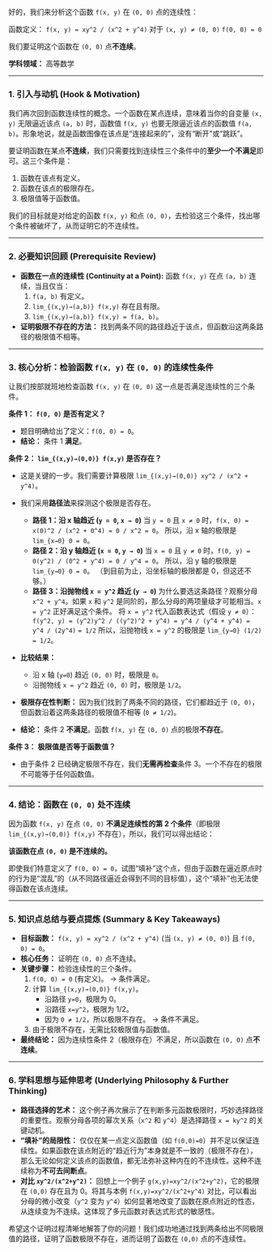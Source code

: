 好的，我们来分析这个函数 `f(x, y)` 在 `(0, 0)` 点的连续性：

函数定义：
`f(x, y) = xy^2 / (x^2 + y^4)`  对于 `(x, y) ≠ (0, 0)`
`f(0, 0) = 0`

我们要证明这个函数在 `(0, 0)` 点**不连续**。

**学科领域：** 高等数学

---

### 1. 引入与动机 (Hook & Motivation)

我们再次回到函数连续性的概念。一个函数在某点连续，意味着当你的自变量 `(x, y)` 无限逼近该点 `(a, b)` 时，函数值 `f(x, y)` 也要无限逼近该点的函数值 `f(a, b)`。形象地说，就是函数图像在该点是“连接起来的”，没有“断开”或“跳跃”。

要证明函数在某点**不连续**，我们只需要找到连续性三个条件中的**至少一个不满足**即可。这三个条件是：
1.  函数在该点有定义。
2.  函数在该点的极限存在。
3.  极限值等于函数值。

我们的目标就是对给定的函数 `f(x, y)` 和点 `(0, 0)`，去检验这三个条件，找出哪个条件被破坏了，从而证明它的不连续性。

---

### 2. 必要知识回顾 (Prerequisite Review)

*   **函数在一点的连续性 (Continuity at a Point):** 函数 `f(x, y)` 在点 `(a, b)` 连续，当且仅当：
    1.  `f(a, b)` 有定义。
    2.  `lim_{(x,y)→(a,b)} f(x,y)` 存在且有限。
    3.  `lim_{(x,y)→(a,b)} f(x,y) = f(a, b)`。
*   **证明极限不存在的方法：** 找到两条不同的路径趋近于该点，但函数沿这两条路径的极限值不相等。

---

### 3. 核心分析：检验函数 `f(x, y)` 在 `(0, 0)` 的连续性条件

让我们按部就班地检查函数 `f(x, y)` 在 `(0, 0)` 这一点是否满足连续性的三个条件。

**条件 1： `f(0, 0)` 是否有定义？**

*   题目明确给出了定义：`f(0, 0) = 0`。
*   **结论：** 条件 1 **满足**。

**条件 2： `lim_{(x,y)→(0,0)} f(x,y)` 是否存在？**

*   这是关键的一步。我们需要计算极限 `lim_{(x,y)→(0,0)} xy^2 / (x^2 + y^4)`。
*   我们采用**路径法**来探测这个极限是否存在。
    *   **路径 1：沿 x 轴趋近 (`y = 0`, `x → 0`)**
        当 `y = 0` 且 `x ≠ 0` 时，`f(x, 0) = x(0)^2 / (x^2 + 0^4) = 0 / x^2 = 0`。
        所以，沿 x 轴的极限是 `lim_{x→0} 0 = 0`。
    *   **路径 2：沿 y 轴趋近 (`x = 0`, `y → 0`)**
        当 `x = 0` 且 `y ≠ 0` 时，`f(0, y) = 0(y^2) / (0^2 + y^4) = 0 / y^4 = 0`。
        所以，沿 y 轴的极限是 `lim_{y→0} 0 = 0`。
        （到目前为止，沿坐标轴的极限都是 0，但这还不够。）
    *   **路径 3：沿抛物线 `x = y^2` 趋近 (`y → 0`)**
        为什么要选这条路径？观察分母 `x^2 + y^4`。如果 `x` 和 `y^2` 是同阶的，那么分母的两项量级才可能相当。`x = y^2` 正好满足这个条件。
        将 `x = y^2` 代入函数表达式（假设 `y ≠ 0`）：
        `f(y^2, y) = (y^2)y^2 / ((y^2)^2 + y^4) = y^4 / (y^4 + y^4) = y^4 / (2y^4)`
        `= 1/2`
        所以，沿抛物线 `x = y^2` 的极限是 `lim_{y→0} (1/2) = 1/2`。

*   **比较结果：**
    *   沿 x 轴 (`y=0`) 趋近 `(0, 0)` 时，极限是 `0`。
    *   沿抛物线 `x = y^2` 趋近 `(0, 0)` 时，极限是 `1/2`。
*   **极限存在性判断：** 因为我们找到了两条不同的路径，它们都趋近于 `(0, 0)`，但函数沿着这两条路径的极限值不相等 (`0 ≠ 1/2`)。
*   **结论：** 条件 2 **不满足**。函数 `f(x, y)` 在 `(0, 0)` 点的极限**不存在**。

**条件 3： 极限值是否等于函数值？**

*   由于条件 2 已经确定极限不存在，我们**无需再检查**条件 3。一个不存在的极限不可能等于任何函数值。

---

### 4. 结论：函数在 `(0, 0)` 处不连续

因为函数 `f(x, y)` 在点 `(0, 0)` **不满足连续性的第 2 个条件**（即极限 `lim_{(x,y)→(0,0)} f(x,y)` 不存在），所以，我们可以得出结论：

**该函数在点 `(0, 0)` 是不连续的。**

即使我们特意定义了 `f(0, 0) = 0`，试图“填补”这个点，但由于函数在逼近原点时的行为是“混乱”的（从不同路径逼近会得到不同的目标值），这个“填补”也无法使得函数在该点连续。

---

### 5. 知识点总结与要点提炼 (Summary & Key Takeaways)

*   **目标函数：** `f(x, y) = xy^2 / (x^2 + y^4)` (当 `(x, y) ≠ (0, 0)`) 且 `f(0, 0) = 0`。
*   **核心任务：** 证明在 `(0, 0)` 点不连续。
*   **关键步骤：** 检验连续性的三个条件。
    1.  `f(0, 0) = 0` (有定义)。 -> 条件满足。
    2.  计算 `lim_{(x,y)→(0,0)} f(x,y)`。
        *   沿路径 `y=0`，极限为 0。
        *   沿路径 `x=y^2`，极限为 1/2。
        *   因为 `0 ≠ 1/2`，所以极限不存在。 -> 条件不满足。
    3.  由于极限不存在，无需比较极限值与函数值。
*   **最终结论：** 因为连续性条件 2（极限存在）不满足，所以函数在 `(0, 0)` 点**不连续**。

---

### 6. 学科思想与延伸思考 (Underlying Philosophy & Further Thinking)

*   **路径选择的艺术：** 这个例子再次展示了在判断多元函数极限时，巧妙选择路径的重要性。观察分母各项的幂次关系（`x^2` 和 `y^4`）是选择路径 `x = ky^2` 的关键动机。
*   **“填补”的局限性：** 仅仅在某一点定义函数值（如 `f(0,0)=0`）并不足以保证连续性。如果函数在该点附近的“趋近行为”本身就是不一致的（极限不存在），那么无论如何定义该点的函数值，都无法弥补这种内在的不连续性。这种不连续称为**不可去间断点**。
*   **对比 `xy^2/(x^2+y^2)`：** 回想上一个例子 `g(x,y)=xy^2/(x^2+y^2)`，它的极限在 `(0,0)` 存在且为 0。将其与本例 `f(x,y)=xy^2/(x^2+y^4)` 对比，可以看出分母的微小改变（`y^2` 变为 `y^4`）如何显著地改变了函数在原点附近的性态，从连续变为不连续。这体现了多元函数对表达式形式的敏感性。

希望这个证明过程清晰地解答了你的问题！我们成功地通过找到两条给出不同极限值的路径，证明了函数极限不存在，进而证明了函数在 `(0,0)` 点的不连续性。
